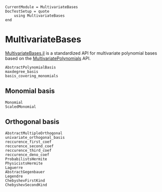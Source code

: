 ```@meta
CurrentModule = MultivariateBases
DocTestSetup = quote
    using MultivariateBases
end
```

# MultivariateBases

[MultivariateBases.jl](https://github.com/JuliaAlgebra/MultivariateBases.jl) is a standardized API for multivariate polynomial bases
based on the [MultivariatePolynomials](https://github.com/JuliaAlgebra/MultivariatePolynomials.jl) API.

```@docs
AbstractPolynomialBasis
maxdegree_basis
basis_covering_monomials
```

## Monomial basis

```@docs
Monomial
ScaledMonomial
```

## Orthogonal basis

```@docs
AbstractMultipleOrthogonal
univariate_orthogonal_basis
reccurence_first_coef
reccurence_second_coef
reccurence_third_coef
reccurence_deno_coef
ProbabilistsHermite
PhysicistsHermite
Laguerre
AbstractGegenbauer
Legendre
ChebyshevFirstKind
ChebyshevSecondKind
```
